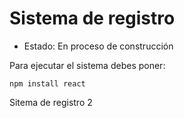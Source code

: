  <h1> Sistema de registro </h1>

 - Estado: En proceso de construcción

Para ejecutar el sistema debes poner: 

``` npm install react ```

Sitema de registro 2
